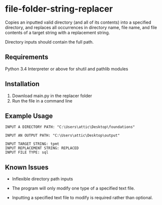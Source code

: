 # file-folder-string-replacer
Copies an inputted valid directory (and all of its contents) into a specified directory, and replaces all occurrences in directory name, file name, and file contents of a target string with a replacement string.

Directory inputs should contain the full path.

## Requirements
Python 3.4 Interpreter or above for shutil and pathlib modules

## Installation
1. Download main.py in the replacer folder
2. Run the file in a command line

## Example Usage
```SH
INPUT A DIRECTORY PATH: "C:\Users\attic\Desktop\foundations"
```

```SH
INPUT AN OUTPUT PATH: "C:\Users\attic\Desktop\output"
```

```SH
INPUT TARGET STRING: tpmt
INPUT REPLACEMENT STRING: REPLACED
INPUT FILE TYPE: sql
```
## Known Issues
- Inflexible directory path inputs 

- The program will only modify one type of a specified text file.

- Inputting a specified text file to modify is required rather than optional.
